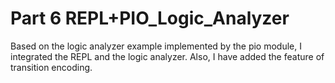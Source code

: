 # Part 6 REPL+PIO_Logic_Analyzer

Based on the logic analyzer example implemented by the pio module, I integrated the REPL and the logic analyzer. Also, I have added the feature of transition encoding.
